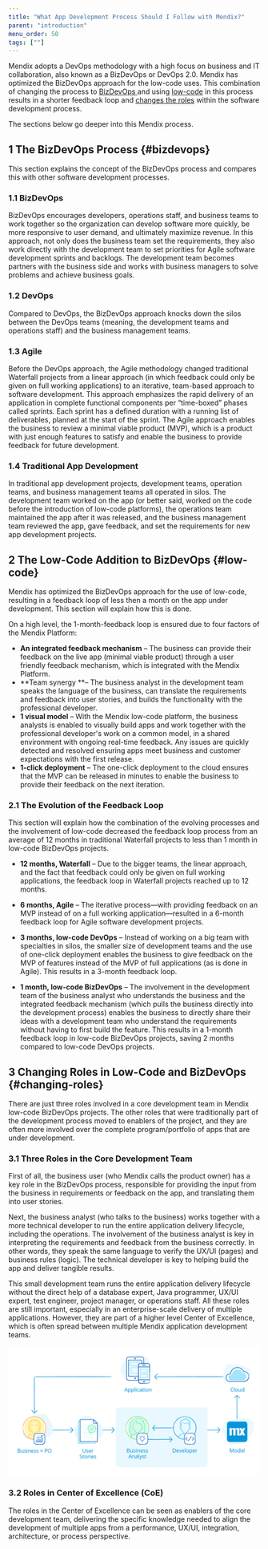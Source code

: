 ```yaml
---
title: "What App Development Process Should I Follow with Mendix?"
parent: "introduction"
menu_order: 50
tags: [""]
---
```


Mendix adopts a DevOps methodology with a high focus on business and IT collaboration, also known as a BizDevOps or DevOps 2.0. Mendix has optimized the BizDevOps approach for the low-code uses. This combination of changing the process to [BizDevOps ](#bizdevops) and using [low-code](#low-code) in this process results in a shorter feedback loop and [changes the roles](#changing-roles) within the software development process.

The sections below go deeper into this Mendix process.

## 1 The BizDevOps Process {#bizdevops}

This section explains the concept of the BizDevOps process and compares this with other software development processes.

### 1.1 BizDevOps

BizDevOps encourages developers, operations staff, and business teams to work together so the organization can develop software more quickly, be more responsive to user demand, and ultimately maximize revenue. In this approach, not only does the business team set the requirements, they also work directly with the development team to set priorities for Agile software development sprints and backlogs. The development team becomes partners with the business side and works with business managers to solve problems and achieve business goals.

### 1.2 DevOps

Compared to DevOps, the BizDevOps approach knocks down the silos between the DevOps teams (meaning, the development teams and operations staff) and the business management teams.

### 1.3 Agile

Before the DevOps approach, the Agile methodology changed traditional Waterfall projects from a linear approach (in which feedback could only be given on full working applications) to an iterative, team-based approach to software development. This approach emphasizes the rapid delivery of an application in complete functional components per “time-boxed” phases called sprints. Each sprint has a defined duration with a running list of deliverables, planned at the start of the sprint. The Agile approach enables the business to review a minimal viable product (MVP), which is a product with just enough features to satisfy and enable the business to provide feedback for future development.

### 1.4 Traditional App Development

In traditional app development projects, development teams, operation teams, and business management teams all operated in silos. The development team worked on the app (or better said, worked on the code before the introduction of low-code platforms), the operations team maintained the app after it was released, and the business management team reviewed the app, gave feedback, and set the requirements for new app development projects.

## 2 The Low-Code Addition to BizDevOps {#low-code}

Mendix has optimized the BizDevOps approach for the use of low-code, resulting in a feedback loop of less then a month on the app under development. This section will explain how this is done.

On a high level, the 1-month-feedback loop is ensured due to four factors of the Mendix Platform:

* **An integrated feedback mechanism** – The business can provide their feedback on the live app (minimal viable product) through a user friendly feedback mechanism, which is integrated with the Mendix Platform.
* **Team synergy **– The business analyst in the development team speaks the language of the business, can translate the requirements and feedback into user stories, and builds the functionality with the professional developer.
* **1 visual model** – With the Mendix low-code platform, the business analysts is enabled to visually build apps and work together with the professional developer's work on a common model, in a shared environment with ongoing real-time feedback. Any issues are quickly detected and resolved ensuring apps meet business and customer expectations with the first release.
* **1-click deployment** – The one-click deployment to the cloud ensures that the MVP can be released in minutes to enable the business to provide their feedback on the next iteration.

### 2.1 The Evolution of the Feedback Loop

This section will explain how the combination of the evolving processes and the involvement of low-code decreased the feedback loop process from an average of 12 months in traditional Waterfall projects to less than 1 month in low-code BizDevOps projects.

* **12 months, Waterfall** – Due to the bigger teams, the linear approach, and the fact that feedback could only be given on full working applications, the feedback loop in Waterfall projects reached up to 12 months.
* **6 months, Agile** – The iterative process—with providing feedback on an MVP instead of on a full working application—resulted in a 6-month feedback loop for Agile software development projects.
* **3 months, low-code DevOps** –  Instead of working on a big team with specialties in silos, the smaller size of development teams and the use of one-click deployment enables the business to give feedback on the MVP of features instead of the MVP of full applications (as is done in Agile). This results in a 3-month feedback loop.

* **1 month, low-code BizDevOps** – The involvement in the development team of the business analyst who understands the business and the integrated feedback mechanism (which pulls the business directly into the development process) enables the business to directly share their ideas with a development team who understand the requirements without having to first build the feature. This results in a 1-month feedback loop in low-code BizDevOps projects, saving 2 months compared to low-code DevOps projects.

## 3 Changing Roles in Low-Code and BizDevOps {#changing-roles}

There are just three roles involved in a core development team in Mendix low-code BizDevOps projects. The other roles that were traditionally part of the development process moved to enablers of the project, and they are often more involved over the complete program/portfolio of apps that are under development.

### 3.1 Three Roles in the Core Development Team

First of all, the business user (who Mendix calls the product owner) has a key role in the BizDevOps process, responsible for providing the input from the business in requirements or feedback on the app, and translating them into user stories.

Next, the business analyst (who talks to the business) works together with a more technical developer to run the entire application delivery lifecycle, including the operations. The involvement of the business analyst is key in interpreting the requirements and feedback from the business correctly. In other words, they speak the same language to verify the UX/UI (pages) and business rules (logic). The technical developer is key to helping build the app and deliver tangible results.

This small development team runs the entire application delivery lifecycle without the direct help of a database expert, Java programmer, UX/UI expert, test engineer, project manager, or operations staff. All these roles are still important, especially in an enterprise-scale delivery of multiple applications. However, they are part of a higher level Center of Excellence, which is often spread between multiple Mendix application development teams.

![](attachments/Mendix_RAD_process.png)

### 3.2 Roles in Center of Excellence (CoE)

The roles in the Center of Excellence can be seen as enablers of the core development team, delivering the specific knowledge needed to align the development of multiple apps from a performance, UX/UI, integration, architecture, or process perspective.
